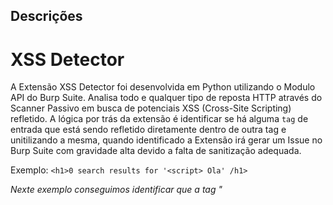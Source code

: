 ## Descrições  

# XSS Detector

A Extensão XSS Detector foi desenvolvida em Python utilizando o Modulo API do Burp Suite. Analisa todo e qualquer tipo de reposta HTTP através do Scanner Passivo em busca de potenciais XSS (Cross-Site Scripting) refletido. A lógica por trás da extensão é identificar se há alguma ``tag`` de entrada que está sendo refletido diretamente dentro de outra tag e unitilizando a mesma, quando identificado a Extensão irá gerar um Issue no Burp Suite com gravidade alta devido a falta de sanitização adequada.

Exemplo: 
```<h1>0 search results for '<script> Ola' /h1>```

_Nexte exemplo conseguimos identificar que a tag "<script>" foi adicionada dentro da tags `<h1> </h1>`, isso quebrou a tag </h1> e a tag <script> passou a ser interpretado, isso é falta de sanitização, essa é a lógica da extensão. Sempre que uma tag for adicionada e inativando a outra e sendo interpretada como parte do código html_ 

# PotentialXSS

Este script Python é uma extensão para o Burp Suite que visa identificar potenciais vulnerabilidades de XSS (Cross-Site Scripting) refletido básico em respostas HTTP. A lógica por trás da extensão é adicionar payloads que são propensos a refletir no response do request, dando assim uma indicação se a página está sanitizando corretamente cada entrada nos formulários de pesquisa.

A extensão realiza uma verificação passiva das respostas para identificar se algum campo de entrada é refletido diretamente na resposta sem ser sanitizado. O usuário pode configurar uma lista de strings `(Wordlist)` de pesquisa com (payloads XSS) que serão usadas para identificar possíveis casos de XSS refletidos.

## Funcionalidades

# XSS Detector
- Verifica de forma passiva as respostas HTTP em busca de potenciais casos de XSS refletido em tags `<script>`, `<h1>`, `<img>`, `<a>`, `<input>`, `<iframe>`, `<div>`.
- Gera um alerta caso seja identificada uma possível vulnerabilidade de XSS.

# PotentialXSS
- Verifica de forma passiva as respostas HTTP em busca de potenciais casos de XSS refletido.
- Permite ao usuário configurar uma lista de strings `(Wordlist)` de pesquisa para personalizar a detecção de XSS.

## Utilização

# XSS Detector
1. Instale a extensão no Burp Suite.
2. Navegue entre as páginas e em conjunto com varredura Live audit form proxy (all traffic) - Audit Checks - Passive no modo Capturing no Burp Suite para identificar potenciais vulnerabilidades de XSS refletido.
   
# PotentialXSS
1. Instale a extensão no Burp Suite.
2. Acesse a guia "Settings - Payload" na interface da extensão para configurar as strings de pesquisa.
3. Execute uma varredura ativa ou passiva no Burp Suite para identificar potenciais vulnerabilidades de XSS refletido.

## Instalação

1. Baixe o arquivo Jython [jython-standalone-2.7.2.jar](https://www.jython.org/download) e adicione-o ao Burp Suite nas configurações do extender.
2. Baixe o arquivo `potentialxss.py` e `xssdetector.py` e adicione-o ao Burp Suite nas configurações do extender.

## Requisitos

- Burp Suite
- Jython 2.7.2
- Python

## Exemplo

Após configurar a extensão e executar uma varredura no Burp Suite, a extensão identificará se há algum campo de entrada refletido diretamente na resposta, indicando a possibilidade de XSS refletido.

# Observação
## Utilizei o webserverxss.py como PoC para ter uma segunda perpectiva mais simples sobre a lógica do Response HTML e para evidência do teste.

# Resultados

## XSS Detector

https://github.com/empiii/XSSChallenge/assets/47393806/0089eaad-a75a-40ee-82fa-9c34f86ec698

## PotentialXSS

https://github.com/empiii/XSSChallenge/assets/47393806/0bbe657f-b915-4c17-9db4-44367701ca85



